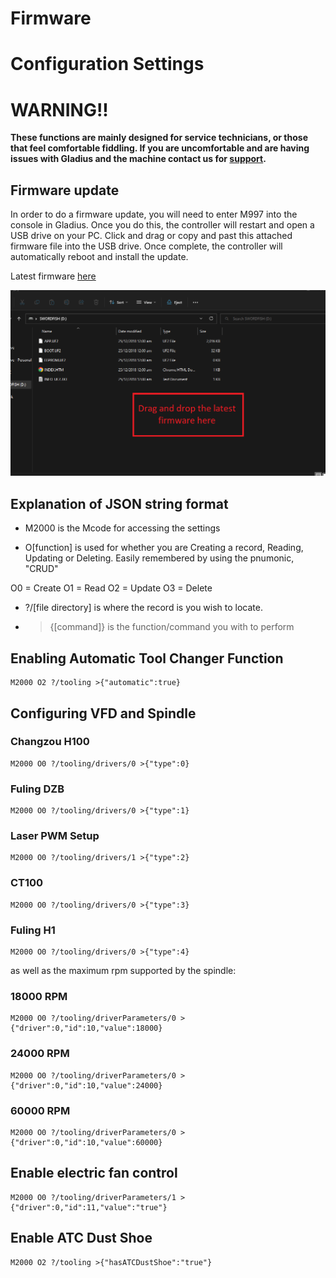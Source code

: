 # Firmware

# Configuration Settings

# WARNING!!
**These functions are mainly designed for service technicians, or those that feel comfortable fiddling. If you are uncomfortable and are having issues with Gladius and the machine contact us for [support](https://zealandia.systems/pages/support).**

## Firmware update
In order to do a firmware update, you will need to enter M997 into the console in Gladius. Once you do this, the controller will restart and open a USB drive on your PC. Click and drag or copy and past this attached firmware file into the USB drive. Once complete, the controller will automatically reboot and install the update.

Latest firmware [here](https://github.com/Zealandia-Systems/Swordfish/releases)

![image](images/Firmware.png)



## Explanation of JSON string format

*   M2000 is the Mcode for accessing the settings

*   O[function] is used for whether you are Creating a record, Reading, Updating or Deleting. Easily remembered by using the pnumonic, "CRUD"

O0 = Create
O1 = Read
O2 = Update
O3 = Delete

*   ?/[file directory]  is where the record is you wish to locate.

 *  >{[command]}  is the function/command you with to perform

## Enabling Automatic Tool Changer Function
    M2000 O2 ?/tooling >{"automatic":true}

## Configuring VFD and Spindle

### Changzou H100

    M2000 O0 ?/tooling/drivers/0 >{"type":0}

### Fuling DZB

    M2000 O0 ?/tooling/drivers/0 >{"type":1}

### Laser PWM Setup

    M2000 O0 ?/tooling/drivers/1 >{"type":2}

### CT100

    M2000 O0 ?/tooling/drivers/0 >{"type":3}   

### Fuling H1

    M2000 O0 ?/tooling/drivers/0 >{"type":4}     

as well as the maximum rpm supported by the spindle:

### 18000 RPM

    M2000 O0 ?/tooling/driverParameters/0 >{"driver":0,"id":10,"value":18000}

### 24000 RPM

    M2000 O0 ?/tooling/driverParameters/0 >{"driver":0,"id":10,"value":24000}

### 60000 RPM

    M2000 O0 ?/tooling/driverParameters/0 >{"driver":0,"id":10,"value":60000}

## Enable electric fan control

    M2000 O0 ?/tooling/driverParameters/1 >{"driver":0,"id":11,"value":"true"}

## Enable ATC Dust Shoe

    M2000 O2 ?/tooling >{"hasATCDustShoe":"true"}